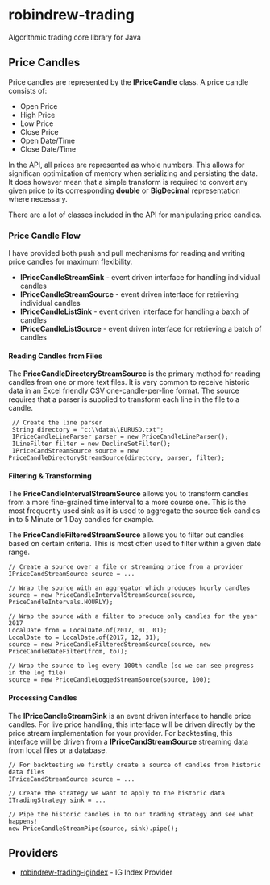 # robindrew-trading
Algorithmic trading core library for Java

## Price Candles

Price candles are represented by the **IPriceCandle** class. A price candle consists of:

* Open Price
* High Price
* Low Price
* Close Price
* Open Date/Time
* Close Date/Time

In the API, all prices are represented as whole numbers. This allows for significan optimization of memory when serializing and persisting the data. It does however mean that a simple
transform is required to convert any given price to its corresponding **double** or **BigDecimal** representation where necessary.

There are a lot of classes included in the API for manipulating price candles.

### Price Candle Flow

I have provided both push and pull mechanisms for reading and writing price candles for maximum flexibility.

* **IPriceCandleStreamSink** - event driven interface for handling individual candles
* **IPriceCandleStreamSource** - event driven interface for retrieving individual candles
* **IPriceCandleListSink** - event driven interface for handling a batch of candles
* **IPriceCandleListSource** - event driven interface for retrieving a batch of candles

#### Reading Candles from Files

The **PriceCandleDirectoryStreamSource** is the primary method for reading candles from one or more text files.
It is very common to receive historic data in an Excel friendly CSV one-candle-per-line format.
The source requires that a parser is supplied to transform each line in the file to a candle.

     // Create the line parser
     String directory = "c:\\data\\EURUSD.txt";
     IPriceCandleLineParser parser = new PriceCandleLineParser();
     ILineFilter filter = new DeclineSetFilter();
     IPriceCandStreamSource source = new PriceCandleDirectoryStreamSource(directory, parser, filter);


#### Filtering & Transforming

The **PriceCandleIntervalStreamSource** allows you to transform candles from a more fine-grained time interval to a more course one.
This is the most frequently used sink as it is used to aggregate the source tick candles in to 5 Minute or 1 Day candles for example.

The **PriceCandleFilteredStreamSource** allows you to filter out candles based on certain criteria.
This is most often used to filter within a given date range.

    // Create a source over a file or streaming price from a provider
    IPriceCandStreamSource source = ...
    
    // Wrap the source with an aggregator which produces hourly candles
    source = new PriceCandleIntervalStreamSource(source, PriceCandleIntervals.HOURLY);
    
    // Wrap the source with a filter to produce only candles for the year 2017
    LocalDate from = LocalDate.of(2017, 01, 01);
    LocalDate to = LocalDate.of(2017, 12, 31);
    source = new PriceCandleFilteredStreamSource(source, new PriceCandleDateFilter(from, to));
    
    // Wrap the source to log every 100th candle (so we can see progress in the log file)
    source = new PriceCandleLoggedStreamSource(source, 100);


#### Processing Candles

The **IPriceCandleStreamSink** is an event driven interface to handle price candles.
For live price handling, this interface will be driven directly by the price stream implementation for your provider.
For backtesting, this interface will be driven from a **IPriceCandStreamSource** streaming data from local files or a database.


    // For backtesting we firstly create a source of candles from historic data files 
    IPriceCandStreamSource source = ...
    
    // Create the strategy we want to apply to the historic data
    ITradingStrategy sink = ...
    
    // Pipe the historic candles in to our trading strategy and see what happens!
    new PriceCandleStreamPipe(source, sink).pipe();



## Providers

* [robindrew-trading-igindex](https://github.com/robindrew/robindrew-trading-igindex) - IG Index Provider
